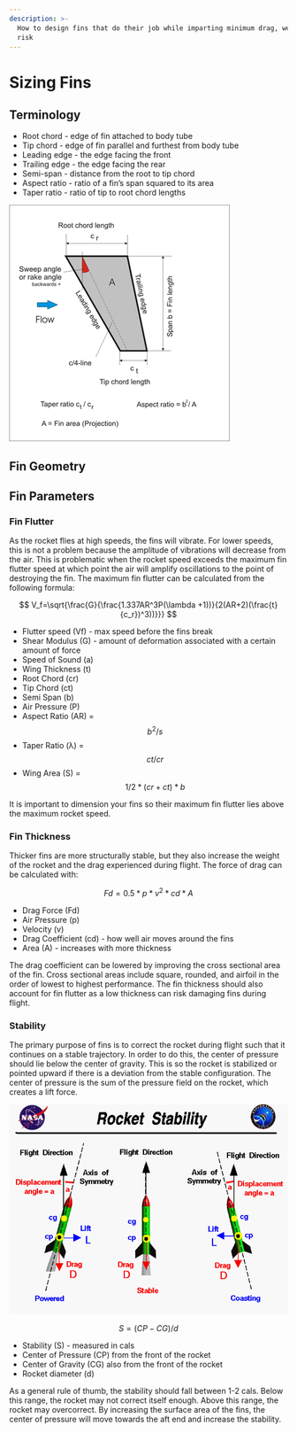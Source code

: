 ```yaml
---
description: >-
  How to design fins that do their job while imparting minimum drag, weight, and
  risk
---
```


# Sizing Fins

## **Terminology**

* Root chord - edge of fin attached to body tube
* Tip chord - edge of fin parallel and furthest from body tube
* Leading edge - the edge facing the front
* Trailing edge - the edge facing the rear
* Semi-span - distance from the root to tip chord
* Aspect ratio - ratio of a fin’s span squared to its area
* Taper ratio - ratio of tip to root chord lengths

![Fin Geometry Diagram](../../.gitbook/assets/fingeometry.png)

## Fin Geometry

### 

## **Fin Parameters**

### **Fin Flutter**

As the rocket flies at high speeds, the fins will vibrate. For lower speeds, this is not a problem because the amplitude of vibrations will decrease from the air. This is problematic when the rocket speed exceeds the maximum fin flutter speed at which point the air will amplify oscillations to the point of destroying the fin. The maximum fin flutter can be calculated from the following formula:

$$
V_f=\sqrt{\frac{G}{\frac{1.337AR^3P(\lambda +1))}{2(AR+2)(\frac{t}{c_r})^3))}}}
$$

* Flutter speed \(Vf\) - max speed before the fins break
* Shear Modulus \(G\) - amount of deformation associated with a certain amount of force
* Speed of Sound \(a\)
* Wing Thickness \(t\)
* Root Chord \(cr\)
* Tip Chord \(ct\)
* Semi Span \(b\)
* Air Pressure \(P\)
* Aspect Ratio \(AR\) = $$b^2/s$$ 
* Taper Ratio \(λ\) = $$ct/cr$$ 
* Wing Area \(S\) = $$1/2 * (cr + ct) * b$$

It is important to dimension your fins so their maximum fin flutter lies above the maximum rocket speed. 

### Fin Thickness

Thicker fins are more structurally stable, but they also increase the weight of the rocket and the drag experienced during flight. The force of drag can be calculated with:

 $$Fd = 0.5 * p * v^2 * cd * A$$ 

* Drag Force \(Fd\)
* Air Pressure \(p\)
* Velocity \(v\)
* Drag Coefficient \(cd\) - how well air moves around the fins
* Area \(A\) - increases with more thickness

The drag coefficient can be lowered by improving the cross sectional area of the fin. Cross sectional areas include square, rounded, and airfoil in the order of lowest to highest performance. The fin thickness should also account for fin flutter as a low thickness can risk damaging fins during flight.

### Stability

The primary purpose of fins is to correct the rocket during flight such that it continues on a stable trajectory. In order to do this, the center of pressure should lie below the center of gravity. This is so the rocket is stabilized or pointed upward if there is a deviation from the stable configuration. The center of pressure is the sum of the pressure field on the rocket, which creates a lift force. 

![](../../.gitbook/assets/image%20%2893%29.png)

$$S = (CP-CG)/d$$ 

* Stability \(S\) - measured in cals
* Center of Pressure \(CP\) from the front of the rocket
* Center of Gravity \(CG\) also from the front of the rocket
* Rocket diameter \(d\)

As a general rule of thumb, the stability should fall between 1-2 cals. Below this range, the rocket may not correct itself enough. Above this range, the rocket may overcorrect. By increasing the surface area of the fins, the center of pressure will move towards the aft end and increase the stability.

